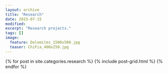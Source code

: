 ```yaml
---
layout: archive
title: "Research"
date: 2015-07-15
modified:
excerpt: "Research projects."
tags: []
image:
  feature: Dolomites_1500x500.jpg
  teaser: ChiFia_400x250.jpg
---
```



<div class="tiles">
{% for post in site.categories.research %}
  {% include post-grid.html %}
{% endfor %}
</div><!-- /.tiles -->